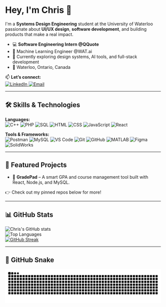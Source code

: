 # Hey, I'm Chris 👋

I'm a **Systems Design Engineering** student at the University of Waterloo passionate about **UI/UX design**, **software development**, and building products that make a real impact.

- 💻 **Software Engineering Intern @QQuote**
- 🧠 Machine Learning Engineer @WAT.ai
- 🌱 Currently exploring design systems, AI tools, and full-stack development
- 📍 Waterloo, Ontario, Canada

📫 **Let’s connect:**  
<a href="https://www.linkedin.com/in/chrisjackson-/" target="_blank">
<img src="https://img.shields.io/badge/LinkedIn-0A66C2?style=flat&logo=linkedin&logoColor=white" alt="LinkedIn"/>
</a>
<a href="mailto:c8jackso@uwaterloo.ca" target="_blank">
<img src="https://img.shields.io/badge/Email-c8jackso%40uwaterloo.ca-red?style=flat&logo=gmail&logoColor=white" alt="Email"/>
</a>

---

## 🛠️ Skills & Technologies

**Languages:**  
![C++](https://img.shields.io/badge/C++-00599C?style=flat&logo=c%2b%2b&logoColor=white)
![PHP](https://img.shields.io/badge/PHP-777BB4?style=flat&logo=php&logoColor=white)
![SQL](https://img.shields.io/badge/SQL-4479A1?style=flat&logo=postgresql&logoColor=white)
![HTML](https://img.shields.io/badge/HTML-E34F26?style=flat&logo=html5&logoColor=white)
![CSS](https://img.shields.io/badge/CSS-1572B6?style=flat&logo=css3&logoColor=white)
![JavaScript](https://img.shields.io/badge/JavaScript-F7DF1E?style=flat&logo=javascript&logoColor=black)
![React](https://img.shields.io/badge/React-61DAFB?style=flat&logo=react&logoColor=black)

**Tools & Frameworks:**  
![Postman](https://img.shields.io/badge/Postman-FF6C37?style=flat&logo=postman&logoColor=white)
![MySQL](https://img.shields.io/badge/MySQL-4479A1?style=flat&logo=mysql&logoColor=white)
![VS Code](https://img.shields.io/badge/VS%20Code-007ACC?style=flat&logo=visual-studio-code&logoColor=white)
![Git](https://img.shields.io/badge/Git-F05032?style=flat&logo=git&logoColor=white)
![GitHub](https://img.shields.io/badge/GitHub-181717?style=flat&logo=github&logoColor=white)
![MATLAB](https://img.shields.io/badge/MATLAB-0076A8?style=flat&logo=mathworks&logoColor=white)
![Figma](https://img.shields.io/badge/Figma-F24E1E?style=flat&logo=figma&logoColor=white)
![SolidWorks](https://img.shields.io/badge/SolidWorks-E2231A?style=flat&logo=dassaultsystemes&logoColor=white)

---

## 🚀 Featured Projects

- 🧮 **GradePad** – A smart GPA and course management tool built with React, Node.js, and MySQL.

👉 Check out my pinned repos below for more!

---

## 📊 GitHub Stats

![Chris's GitHub stats](https://github-readme-stats.vercel.app/api?username=chrisjackson&show_icons=true&theme=radical&hide_border=true)  
![Top Languages](https://github-readme-stats.vercel.app/api/top-langs/?username=chrisjackson&layout=compact&theme=radical&hide_border=true)  
[![GitHub Streak](https://streak-stats.demolab.com?user=chrisjackson&theme=radical&hide_border=true)](https://git.io/streak-stats)

---

## 🐍 GitHub Snake

![Snake animation](https://raw.githubusercontent.com/chrisjacksoneng/chrisjacksoneng/output/github-contribution-grid-snake.svg)
